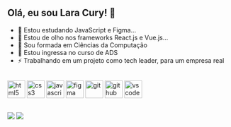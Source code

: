 ## Olá, eu sou Lara Cury! 👋

- 🌱 Estou estudando JavaScript e Figma...
- 👯 Estou de olho nos frameworks React.js e Vue.js...
- 💬 Sou formada em Ciências da Computação
- 💬 Estou ingressa no curso de ADS
- ⚡ Trabalhando em um projeto como tech leader, para um empresa real

<div style="display: inline_block"></br>
  <img aling="center" alt="html5" height="40" width="40" src="https://cdn.jsdelivr.net/gh/devicons/devicon@latest/icons/html5/html5-plain-wordmark.svg" />
  <img aling="center" alt="css3" height="40" width="40" src="https://cdn.jsdelivr.net/gh/devicons/devicon@latest/icons/css3/css3-original-wordmark.svg" />
  <img aling="center" alt="javascript" height="40" width="40" src="https://cdn.jsdelivr.net/gh/devicons/devicon@latest/icons/javascript/javascript-original.svg" />
  <img aling="center" alt="figma" height="40" width="40" src="https://cdn.jsdelivr.net/gh/devicons/devicon@latest/icons/figma/figma-original.svg" />
  <img aling="center" alt="git" height="40" width="40" src="https://cdn.jsdelivr.net/gh/devicons/devicon@latest/icons/git/git-original-wordmark.svg" />
  <img aling="center" alt="github" height="40" width="40" src="https://cdn.jsdelivr.net/gh/devicons/devicon@latest/icons/github/github-original-wordmark.svg" />
  <img aling="center" alt="vscode" height="40" width="40" src="https://cdn.jsdelivr.net/gh/devicons/devicon@latest/icons/vscode/vscode-original.svg" />
</div>

##

<div>
  <a href="https://www.linkedin.com/in/lara-pereira-cury-nascimento"><img src="https://img.shields.io/badge/LinkedIn-0077B5?style=for-the-badge&logo=linkedin&logoColor=white" target="_blank"></a>
  <a href="https://www.instagram.com/lara_cury?igsh=MWt0ajY0YXh0dnVneQ=="><img src="https://img.shields.io/badge/Instagram-E4405F?style=for-the-badge&logo=instagram&logoColor=white" target="_blank"></a>
</div>

